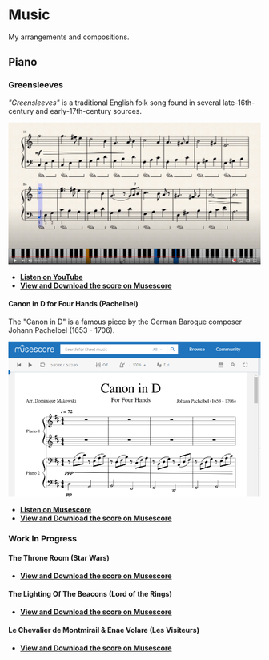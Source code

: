 # Music

My arrangements and compositions.

## Piano

### Greensleeves

*"Greensleeves"* is a traditional English folk song found in several late-16th-century and early-17th-century sources.

[![Greensleeves for piano on youtube](Piano/Greensleeves/Thumbnail.png)](https://www.youtube.com/watch?v=c1goTidB1Es)

- [**Listen on YouTube**](https://www.youtube.com/watch?v=c1goTidB1Es)
- [**View and Download the score on Musescore**](https://musescore.com/dominiquemakowski/greensleeves)


#### Canon in D for Four Hands (Pachelbel)

The "Canon in D" is a famous piece by the German Baroque composer Johann Pachelbel (1653 - 1706).

[![Canon in D for four hands piano](Piano/CanonD/Thumbnail.png)](https://musescore.com/dominiquemakowski/canon-in-d)

- [**Listen on Musescore**](https://musescore.com/dominiquemakowski/canon-in-d)
- [**View and Download the score on Musescore**](https://musescore.com/dominiquemakowski/canon-in-d)

### Work In Progress


#### The Throne Room (Star Wars)

- [**View and Download the score on Musescore**](Piano/TheThroneRoom/TheThroneRoom_DominiqueMakowski.pdf)

#### The Lighting Of The Beacons (Lord of the Rings)

- [**View and Download the score on Musescore**](Piano/LightingOfTheBeacons/LightingOfTheBeacons_DominiqueMakowski.pdf)

#### Le Chevalier de Montmirail \& Enae Volare (Les Visiteurs)

- [**View and Download the score on Musescore**](Piano/LesVisiteurs/LesVisiteurs_DominiqueMakowski.pdf)